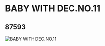 # BABY WITH DEC.NO.11
## 87593
![BABY WITH DEC.NO.11](https://lc-www-live-s.legocdn.com/media/bricks/5/2/6023434.jpg)